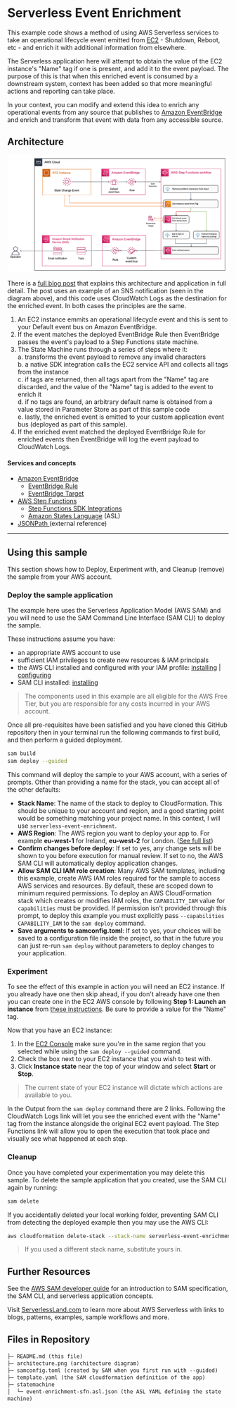 # Serverless Event Enrichment

This example code shows a method of using AWS Serverless services to take an operational lifecycle event emitted from [EC2](https://aws.amazon.com/ec2/) - Shutdown, Reboot, etc - and enrich it with additional information from elsewhere.

The Serverless application here will attempt to obtain the value of the EC2 instance's "Name" tag if one is present, and add it to the event payload. The purpose of this is that when this enriched event is consumed by a downstream system, context has been added so that more meaningful actions and reporting can take place.

In your context, you can modify and extend this idea to enrich any operational events from any source that publishes to [Amazon EventBridge](https://aws.amazon.com/eventbridge/) and enrich and transform that event with data from any accessible source.

## Architecture

![image](./architecture.png)

There is a [full blog post](https://aws.amazon.com/blogs/compute/enriching-operational-events-with-aws-serverless/) that explains this architecture and application in full detail. The post uses an example of an SNS notification (seen in the diagram above), and this code uses CloudWatch Logs as the destination for the enriched event. In both cases the principles are the same.

1. An EC2 instance emmits an operational lifecycle event and this is sent to your Default event bus on Amazon EventBridge.
2. If the event matches the deployed EventBridge Rule then EventBridge passes the event's payload to a Step Functions state machine.
3. The State Machine runs through a series of steps where it:  
   a. transforms the event payload to remove any invalid characters  
   b. a native SDK integration calls the EC2 service API and collects all tags from the instance  
   c. if tags are returned, then all tags apart from the "Name" tag are discarded, and the value of the "Name" tag is added to the event to enrich it  
   d. if no tags are found, an arbitrary default name is obtained from a value stored in Parameter Store as part of this sample code  
   e. lastly, the enriched event is emitted to your custom application event bus (deployed as part of this sample).
4. If the enriched event matched the deployed EventBridge Rule for enriched events then EventBridge will log the event payload to CloudWatch Logs.

#### Services and concepts

- [Amazon EventBridge](https://aws.amazon.com/eventbridge/)
  - [EventBridge Rule](https://docs.aws.amazon.com/eventbridge/latest/userguide/eb-rules.html)
  - [EventBridge Target](https://docs.aws.amazon.com/eventbridge/latest/userguide/eb-targets.html)
- [AWS Step Functions](https://aws.amazon.com/step-functions/)
  - [Step Functions SDK Integrations](https://docs.aws.amazon.com/step-functions/latest/dg/supported-services-awssdk.html)
  - [Amazon States Language](https://docs.aws.amazon.com/step-functions/latest/dg/concepts-amazon-states-language.html) (ASL)
- [JSONPath ](https://goessner.net/articles/JsonPath/) (external reference)

---

## Using this sample

This section shows how to Deploy, Experiment with, and Cleanup (remove) the sample from your AWS account.

### Deploy the sample application

The example here uses the Serverless Application Model (AWS SAM) and you will need to use the SAM Command Line Interface (SAM CLI) to deploy the sample.

These instructions assume you have:

- an appropriate AWS account to use
- sufficient IAM privileges to create new resources & IAM principals
- the AWS CLI installed and configured with your IAM profile: [installing](https://docs.aws.amazon.com/cli/latest/userguide/getting-started-install.html) | [configuring](https://docs.aws.amazon.com/cli/latest/userguide/cli-chap-configure.html)
- SAM CLI installed: [installing](https://docs.aws.amazon.com/serverless-application-model/latest/developerguide/serverless-sam-cli-install.html)

> The components used in this example are all eligible for the AWS Free Tier, but you are responsible for any costs incurred in your AWS account.

Once all pre-requisites have been satisfied and you have cloned this GitHub repository then in your terminal run the following commands to first build, and then perform a guided deployment.

```bash
sam build
sam deploy --guided
```

This command will deploy the sample to your AWS account, with a series of prompts. Other than providing a name for the stack, you can accept all of the other defaults:

- **Stack Name**: The name of the stack to deploy to CloudFormation. This should be unique to your account and region, and a good starting point would be something matching your project name. In this context, I will use `serverless-event-enrichment`.
- **AWS Region**: The AWS region you want to deploy your app to. For example **eu-west-1** for Ireland, **eu-west-2** for London. ([See full list](https://docs.aws.amazon.com/AmazonRDS/latest/UserGuide/Concepts.RegionsAndAvailabilityZones.html))
- **Confirm changes before deploy**: If set to yes, any change sets will be shown to you before execution for manual review. If set to no, the AWS SAM CLI will automatically deploy application changes.
- **Allow SAM CLI IAM role creation**: Many AWS SAM templates, including this example, create AWS IAM roles required for the sample to access AWS services and resources. By default, these are scoped down to minimum required permissions. To deploy an AWS CloudFormation stack which creates or modifies IAM roles, the `CAPABILITY_IAM` value for `capabilities` must be provided. If permission isn't provided through this prompt, to deploy this example you must explicitly pass `--capabilities CAPABILITY_IAM` to the `sam deploy` command.
- **Save arguments to samconfig.toml**: If set to yes, your choices will be saved to a configuration file inside the project, so that in the future you can just re-run `sam deploy` without parameters to deploy changes to your application.

### Experiment

To see the effect of this example in action you will need an EC2 instance. If you already have one then skip ahead, if you don't already have one then you can create one in the EC2 AWS console by following **Step 1: Launch an instance** from [these instructions](https://docs.aws.amazon.com/AWSEC2/latest/UserGuide/EC2_GetStarted.html). Be sure to provide a value for the "Name" tag.

Now that you have an EC2 instance:

1. In the [EC2 Console](https://console.aws.amazon.com/ec2) make sure you're in the same region that you selected while using the `sam deploy --guided` command.
2. Check the box next to your EC2 instance that you wish to test with.
3. Click **Instance state** near the top of your window and select **Start** or **Stop**.

> The current state of your EC2 instance will dictate which actions are available to you.

In the Output from the `sam deploy` command there are 2 links. Following the CloudWatch Logs link will let you see the enriched event with the "Name" tag from the instance alongside the original EC2 event payload. The Step Functions link will allow you to open the execution that took place and visually see what happened at each step.

### Cleanup

Once you have completed your experimentation you may delete this sample. To delete the sample application that you created, use the SAM CLI again by running:

```bash
sam delete
```

If you accidentally deleted your local working folder, preventing SAM CLI from detecting the deployed example then you may use the AWS CLI:

```bash
aws cloudformation delete-stack --stack-name serverless-event-enrichment
```

> If you used a different stack name, substitute yours in.

## Further Resources

See the [AWS SAM developer guide](https://docs.aws.amazon.com/serverless-application-model/latest/developerguide/what-is-sam.html) for an introduction to SAM specification, the SAM CLI, and serverless application concepts.

Visit [ServerlessLand.com](https://serverlessland.com) to learn more about AWS Serverless with links to blogs, patterns, examples, sample workflows and more.

## Files in Repository

```
├─ README.md (this file)
├─ architecture.png (architecture diagram)
├─ samconfig.toml (created by SAM when you first run with --guided)
├─ template.yaml (the SAM cloudformation definition of the app)
├─ statemachine
│  └─ event-enrichment-sfn.asl.json (the ASL YAML defining the state machine)
```

